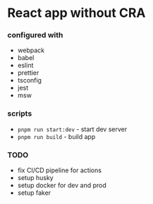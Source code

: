 # React app without CRA

### configured with

- webpack
- babel
- eslint
- prettier
- tsconfig
- jest
- msw

### scripts

- `pnpm run start:dev` - start dev server
- `pnpm run build` - build app

### TODO

- fix CI/CD pipeline for actions
- setup husky
- setup docker for dev and prod
- setup faker
